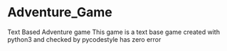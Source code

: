 # Adventure_Game
Text Based Adventure game
This game is a text base game created with python3 and checked by pycodestyle
has zero error
